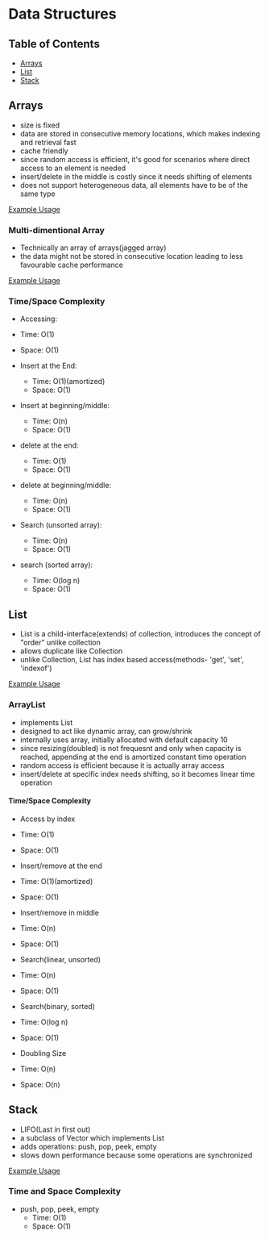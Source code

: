 # Data Structures

## Table of Contents
- [Arrays](#arrays)
- [List](#list)
- [Stack](#stack)
  
## Arrays
- size is fixed
- data are stored in consecutive memory locations, which makes indexing and retrieval fast
- cache friendly
- since random access is efficient, it's good for scenarios where direct access to an element is needed
- insert/delete in the middle is costly since it needs shifting of elements
- does not support heterogeneous data, all elements have to be of the same type

[Example Usage](https://github.com/Euna-Islam/code-mastery/blob/main/data-structures/src/main/java/com/euna/JavaArrays.java)

### Multi-dimentional Array
- Technically an array of arrays(jagged array)
- the data might not be stored in consecutive location leading to less favourable cache performance

[Example Usage](https://github.com/Euna-Islam/code-mastery/blob/main/data-structures/src/main/java/com/euna/TwoDArrays.java)

### Time/Space Complexity
- Accessing: 
 - Time: O(1)
 - Space: O(1)

- Insert at the End:
  - Time: O(1)(amortized)
  - Space: O(1)
  
- Insert at beginning/middle:
  - Time: O(n)
  - Space: O(1)
  
- delete at the end:
  - Time: O(1)
  - Space: O(1)
  
- delete at beginning/middle:
  - Time: O(n)
  - Space: O(1)
  
- Search (unsorted array):
  - Time: O(n)
  - Space: O(1)
  
- search (sorted array):
  - Time: O(log n)
  - Space: O(1)


## List
- List is a child-interface(extends) of collection, introduces the concept of "order" unlike collection
- allows duplicate like Collection
- unlike Collection, List has index based access(methods- 'get', 'set', 'indexof')

[Example Usage](https://github.com/Euna-Islam/code-mastery/blob/main/data-structures/src/main/java/com/euna/JavaLists.java)

### ArrayList
- implements List
- designed to act like dynamic array, can grow/shrink
- internally uses array, initially allocated with default capacity 10
- since resizing(doubled) is not frequesnt and only when capacity is reached, appending at the end is amortized constant time operation
- random access is efficient because it is actually array access
- insert/delete at specific index needs shifting, so it becomes linear time operation

#### Time/Space Complexity
- Access by index
 - Time: O(1)
 - Space: O(1)
 
- Insert/remove at the end
 - Time: O(1)(amortized)
 - Space: O(1)
 
- Insert/remove in middle
 - Time: O(n)
 - Space: O(1)
 
- Search(linear, unsorted)
 - Time: O(n)
 - Space: O(1)
 
- Search(binary, sorted)
 - Time: O(log n)
 - Space: O(1)
 
- Doubling Size
 - Time: O(n)
 - Space: O(n)

## Stack
- LIFO(Last in first out)
- a subclass of Vector which implements List
- adds operations: push, pop, peek, empty
- slows down performance because some operations are synchronized

[Example Usage](https://github.com/Euna-Islam/code-mastery/blob/main/data-structures/src/main/java/com/euna/JavaStacks.java)

### Time and Space Complexity
- push, pop, peek, empty
  - Time: O(1)
  - Space: O(1)

